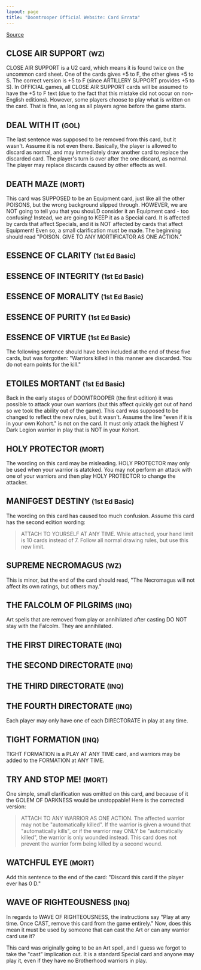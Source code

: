 ```yaml
---
layout: page
title: "Doomtrooper Official Website: Card Errata"
---
```


[Source](http://www.thewinternet.com/doomtrooper/rules/card_errata.html "Permalink to Doomtrooper Official Website")

## CLOSE AIR SUPPORT <small>(WZ)</small>
CLOSE AIR SUPPORT is a U2 card, which means it is found twice on the uncommon card sheet. One of the cards gives +5 to F, the other gives +5 to S. The correct version is +5 to F (since ARTILLERY SUPPORT provides +5 to S). In OFFICIAL games, all CLOSE AIR SUPPORT cards will be assumed to have the +5 to F text (due to the fact that this mistake did not occur on non-English editions). However, some players choose to play what is written on the card. That is fine, as long as all players agree before the game starts.

## DEAL WITH IT <small>(GOL)</small>
The last sentence was supposed to be removed from this card, but it wasn't. Assume it is not even there. Basically, the player is allowed to discard as normal, and may immediately draw another card to replace the discarded card. The player's turn is over after the one discard, as normal. The player may replace discards caused by other effects as well.

## DEATH MAZE <small>(MORT)</small>
This card was SUPPOSED to be an Equipment card, just like all the other POISONS, but the wrong background slipped through. HOWEVER, we are NOT going to tell you that you shouLD consider it an Equipment card - too confusing! Instead, we are going to KEEP it as a Special card. It is affected by cards that affect Specials, and it is NOT affected by cards that affect Equipment! Even so, a small clarification must be made. The beginning should read "POISON. GIVE TO ANY MORTIFICATOR AS ONE ACTION."

## ESSENCE OF CLARITY <small>(1st Ed Basic)</small>
## ESSENCE OF INTEGRITY <small>(1st Ed Basic)</small>
## ESSENCE OF MORALITY <small>(1st Ed Basic)</small>
## ESSENCE OF PURITY <small>(1st Ed Basic)</small>
## ESSENCE OF VIRTUE <small>(1st Ed Basic)</small>
The following sentence should have been included at the end of these five cards, but was forgotten: "Warriors killed in this manner are discarded. You do not earn points for the kill."

## ETOILES MORTANT <small>(1st Ed Basic)</small>
Back in the early stages of DOOMTROOPER (the first edition) it was possible to attack your own warriors (but this affect quickly got out of hand so we took the ability out of the game). This card was supposed to be changed to reflect the new rules, but it wasn't. Assume the line "even if it is in your own Kohort." is not on the card. It must only attack the highest V Dark Legion warrior in play that is NOT in your Kohort.

## HOLY PROTECTOR <small>(MORT)</small>
The wording on this card may be misleading. HOLY PROTECTOR may only be used when your warrior is atatcked. You may not perform an attack with one of your warriors and then play HOLY PROTECTOR to change the attacker.

## MANIFGEST DESTINY <small>(1st Ed Basic)</small>
The wording on this card has caused too much confusion. Assume this card has the second edition wording:

> ATTACH TO YOURSELF AT ANY TIME. While attached, your hand limit is 10 cards instead of 7. Follow all normal drawing rules, but use this new limit.

## SUPREME NECROMAGUS <small>(WZ)</small>
This is minor, but the end of the card should read, "The Necromagus will not affect its own ratings, but others may."

## THE FALCOLM OF PILGRIMS <small>(INQ)</small>
Art spells that are removed from play or annihilated after casting DO NOT stay with the Falcolm. They are annihilated.

## THE FIRST DIRECTORATE <small>(INQ)</small>
## THE SECOND DIRECTORATE <small>(INQ)</small>
## THE THIRD DIRECTORATE <small>(INQ)</small>
## THE FOURTH DIRECTORATE <small>(INQ)</small>
Each player may only have one of each DIRECTORATE in play at any time.

## TIGHT FORMATION <small>(INQ)</small>
TIGHT FORMATION is a PLAY AT ANY TIME card, and warriors may be added to the FORMATION at ANY TIME.

## TRY AND STOP ME! <small>(MORT)</small>
One simple, small clarification was omitted on this card, and because of it the GOLEM OF DARKNESS would be unstoppable! Here is the corrected version:

> ATTACH TO ANY WARRIOR AS ONE ACTION. The affected warrior may not be "automatically killed". If the warrior is given a wound that "automatically kills", or if the warrior may ONLY be "automatically killed", the warrior is only wounded instead. This card does not prevent the warrior form being killed by a second wound.

## WATCHFUL EYE <small>(MORT)</small>
Add this sentence to the end of the card: "Discard this card if the player ever has 0 D."

## WAVE OF RIGHTEOUSNESS <small>(INQ)</small>
In regards to WAVE OF RIGHTEOUSNESS, the instructions say "Play at any time. Once CAST, remove this card from the game entirely." Now, does this mean it must be used by someone that can cast the Art or can any warrior card use it?

This card was originally going to be an Art spell, and I guess we forgot to take the "cast" implication out. It is a standard Special card and anyone may play it, even if they have no Brotherhood warriors in play.
